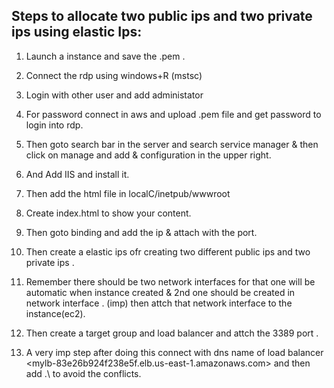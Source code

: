 ## Steps to allocate two public ips and two private ips using elastic Ips:

  1. Launch a instance and save the .pem .
  
  2. Connect the rdp using windows+R (mstsc)
  
  3. Login with other user and add administator <username>
 
  4. For password connect in aws and upload .pem file and get password to login into rdp.
 
  5. Then goto search bar in the server and search service manager & then click on manage and  add & configuration in the upper right.
  
  6. And Add IIS and install it.
 
  7. Then add the html file in localC/inetpub/wwwroot
  
  8. Create index.html to show your content.
  
  9. Then goto binding and add the ip & attach with the port.

  10. Then create a elastic ips ofr creating two different public ips and two private ips .
  
  11. Remember there should be two network interfaces for that one will be automatic when instance created & 2nd one should be created in network interface . (imp) then attch that network interface to the instance(ec2).
  
  12. Then create a target group and load balancer and attch the 3389 port .
  
  13. A very imp step after doing this connect with dns name of load balancer <mylb-83e26b924f238e5f.elb.us-east-1.amazonaws.com>  and then add .\ <infornt of username> to avoid the conflicts.  
